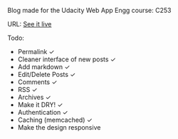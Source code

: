 Blog made for the Udacity Web App Engg course: C253

URL: [See it live](http://blagonudacity.appspot.com)

Todo:

- Permalink &#10003;
- Cleaner interface of new posts &#10003;
- Add markdown &#10003;
- Edit/Delete Posts &#10003;
- Comments &#10003; 
- RSS &#10003;
- Archives &#10003; 
- Make it DRY! &#10003;
- Authentication &#10003;
- Caching (memcached) &#10003;
- Make the design responsive

